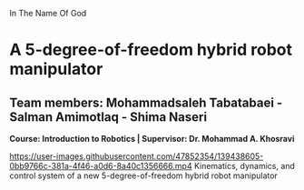 In The Name Of God
# A 5-degree-of-freedom hybrid robot manipulator
## Team members: Mohammadsaleh Tabatabaei - Salman Amimotlaq - Shima Naseri
<!-- <img src="https://user-images.githubusercontent.com/47852354/139436433-2c078e1f-9559-4b4c-acc7-679acafc12a0.JPG" width="500"> -->
**Course: Introduction to Robotics | Supervisor: Dr. Mohammad A. Khosravi**


https://user-images.githubusercontent.com/47852354/139438605-0bb9766c-381a-4f46-a0d6-8a40c1356666.mp4
Kinematics, dynamics, and control system of a new 5-degree-of-freedom hybrid robot manipulator


<!-- ---
<div align="center">
<p>
 <img src="https://user-images.githubusercontent.com/47852354/138564509-b5dffb4e-f48b-4db5-b8a4-1385ef2b22c8.png" width="110">
 <img src="https://user-images.githubusercontent.com/47852354/138607395-e18bfc7a-204c-495a-914f-bd5cf8436ca4.jpg" width="70">
</p>
</div> -->

